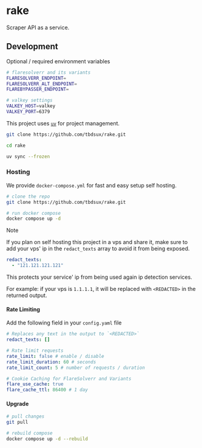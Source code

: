 # rake

Scraper API as a service.

## Development

Optional / required environment variables

```sh
# flaresolverr and its variants
FLARESOLVERR_ENDPOINT=
FLARESOLVERR_ALT_ENDPOINT=
FLAREBYPASSER_ENDPOINT=

# valkey settings
VALKEY_HOST=valkey
VALKEY_PORT=6379
```

This project uses [`uv`](https://docs.astral.sh/uv/) for project management.

```sh
git clone https://github.com/tbdsux/rake.git

cd rake

uv sync --frozen
```

### Hosting

We provide `docker-compose.yml` for fast and easy setup self hosting.

```sh
# clone the repo
git clone https://github.com/tbdsux/rake.git

# run docker compose
docker compose up -d
```

> [!NOTE]
> If you plan on self hosting this project in a vps and share it, make sure to add your vps' ip in the `redact_texts` array to avoid it from being exposed.
>
> ```yaml
> redact_texts:
>   - "121.121.121.121"
> ```
>
> This protects your service' ip from being used again ip detection services.
>
> For example: if your vps is `1.1.1.1`, it will be replaced with `<REDACTED>` in the returned output.

#### Rate Limiting

Add the following field in your `config.yaml` file

```yaml
# Replaces any text in the output to `<REDACTED>`
redact_texts: []

# Rate limit requests
rate_limit: false # enable / disable
rate_limit_duration: 60 # seconds
rate_limit_count: 5 # number of requests / duration

# Cookie Caching for FlareSolverr and Variants
flare_use_cache: true
flare_cache_ttl: 86400 # 1 day
```

#### Upgrade

```sh
# pull changes
git pull

# rebuild compose
docker compose up -d --rebuild
```
